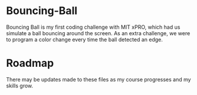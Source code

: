 # Bouncing-Ball
Bouncing Ball is my first coding challenge with MIT xPRO, which had us simulate a ball bouncing around the screen. As an extra challenge, we were to program a color change every time the ball detected an edge.

# Roadmap
There may be updates made to these files as my course progresses and my skills grow. 
